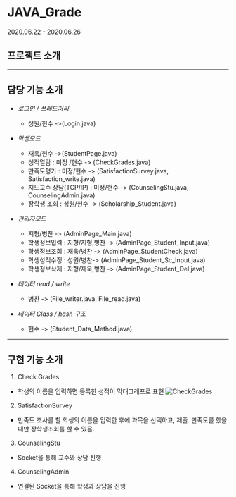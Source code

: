 # JAVA_Grade
2020.06.22 - 2020.06.26


## 프로젝트 소개


----

## 담당 기능 소개
- _로그인 / 쓰레드처리_  
  - 성원/현수 ->(Login.java)

- _학생모드_
  - 재욱/현수 ->(StudentPage.java)
  - 성적열람 : 미정 /현수 -> (CheckGrades.java)
  - 만족도평가 : 미정/현수 -> (SatisfactionSurvey.java, Satisfaction_write.java)
  - 지도교수 상담(TCP/IP) : 미정/현수 -> (CounselingStu.java, CounselingAdmin.java)
  - 장학생 조회 : 성원/현수 -> (Scholarship_Student.java)

- _관리자모드_
  - 지형/병찬 -> (AdminPage_Main.java)
  - 학생정보입력 : 지형/지형,병찬 -> (AdminPage_Student_Input.java)
  - 학생정보조회 : 재욱/병찬 -> (AdminPage_StudentCheck.java)
  - 학생성적수정 :  성원/병찬-> (AdminPage_Student_Sc_Input.java)
  - 학생정보삭제 :  지형/재욱,병찬 -> (AdminPage_Student_Del.java)

- _데이터 read / write_
  - 병찬 -> (File_writer.java, File_read.java)

- _데이터 Class / hash 구조_
  - 현수 -> (Student_Data_Method.java)

----

## 구현 기능 소개

1. Check Grades
  - 학생의 이름을 입력하면 등록한 성적이 막대그래프로 표현
    ![CheckGrades](./기성조_java/img/stu_checkgrade.)

2. SatisfactionSurvey
  - 만족도 조사를 할 학생의 이름을 입력한 후에 과목을 선택하고, 제출. 만족도를 했을때만 장학생조회를 할 수 있음.

3. CounselingStu
  - Socket을 통해 교수와 상담 진행

4. CounselingAdmin
  - 연결된 Socket을 통해 학생과 상담을 진행


